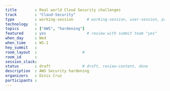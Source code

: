 ```yaml
---
title        : Real world Cloud Security challenges 
track        : "Cloud-Security"
type         : working-session      # working-session, user-session, product-session
technology   :
topics       : ["AWS", "hardening"]
featured     : yes                  # review with summit team "yes"
when_day     : Wed
when_time    : WS-1
hey_summit   :
room_layout  :                    #
room_id      :
session_slack: 
status       : draft              # draft, review-content, done
description  : AWS Security hardening
organizers   : Dinis Cruz
participants :
---
```



<!--(add intro)

## "Security handle malicious content inside AWS Lambdas"

(...)

## "Limitation"s

(...)

## "Large files"

(...)

## "How to scale"

(...)


## Previous-->
